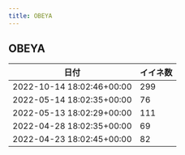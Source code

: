 ```yaml
---
title: OBEYA
---
```

## OBEYA

|日付|イイネ数|
|-|-|
|2022-10-14 18:02:46+00:00|299|
|2022-05-14 18:02:35+00:00|76|
|2022-05-13 18:02:29+00:00|111|
|2022-04-28 18:02:35+00:00|69|
|2022-04-23 18:02:45+00:00|82|
